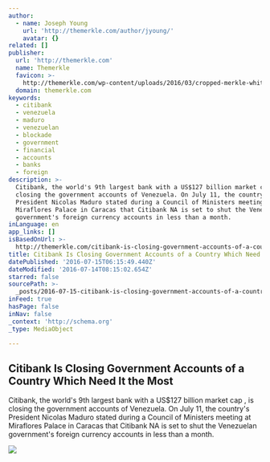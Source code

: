 ```yaml
---
author:
  - name: Joseph Young
    url: 'http://themerkle.com/author/jyoung/'
    avatar: {}
related: []
publisher:
  url: 'http://themerkle.com'
  name: Themerkle
  favicon: >-
    http://themerkle.com/wp-content/uploads/2016/03/cropped-merkle-white-1-192x192.png
  domain: themerkle.com
keywords:
  - citibank
  - venezuela
  - maduro
  - venezuelan
  - blockade
  - government
  - financial
  - accounts
  - banks
  - foreign
description: >-
  Citibank, the world's 9th largest bank with a US$127 billion market cap , is
  closing the government accounts of Venezuela. On July 11, the country's
  President Nicolas Maduro stated during a Council of Ministers meeting at
  Miraflores Palace in Caracas that Citibank NA is set to shut the Venezuelan
  government's foreign currency accounts in less than a month.
inLanguage: en
app_links: []
isBasedOnUrl: >-
  http://themerkle.com/citibank-is-closing-government-accounts-of-a-country-which-need-it-the-most/
title: Citibank Is Closing Government Accounts of a Country Which Need It the Most
datePublished: '2016-07-15T06:15:49.440Z'
dateModified: '2016-07-14T08:15:02.654Z'
starred: false
sourcePath: >-
  _posts/2016-07-15-citibank-is-closing-government-accounts-of-a-country-which-n.md
inFeed: true
hasPage: false
inNav: false
_context: 'http://schema.org'
_type: MediaObject

---
```

<article style=""><h1>Citibank Is Closing Government Accounts of a Country Which Need It the Most</h1><p>Citibank, the world's 9th largest bank with a US$127 billion market cap , is closing the government accounts of Venezuela. On July 11, the country's President Nicolas Maduro stated during a Council of Ministers meeting at Miraflores Palace in Caracas that Citibank NA is set to shut the Venezuelan government's foreign currency accounts in less than a month.</p><img src="http://themerkle.com/wp-content/uploads/2016/07/655-402-30-septemvri-hiliadi-poddryzhnici-na-kapriles-se-sybraha-v-centyra.jpg" /></article>